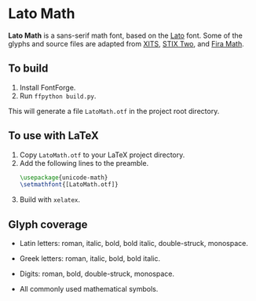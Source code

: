 # Lato Math

__Lato Math__ is a sans-serif math font,
based on the
[Lato](https://github.com/latofonts/lato-source) font.
Some of the glyphs and source files are adapted from
[XITS](https://github.com/alif-type/xits),
[STIX Two](https://www.stixfonts.org/), and
[Fira Math](https://github.com/firamath/firamath).

## To build

1. Install FontForge.
2. Run `ffpython build.py`.

This will generate a file `LatoMath.otf` in the project root directory.

## To use with LaTeX

1. Copy `LatoMath.otf` to your LaTeX project directory.
2. Add the following lines to the preamble.
    ```latex
    \usepackage{unicode-math}
    \setmathfont{[LatoMath.otf]}
    ```
3. Build with `xelatex`.

## Glyph coverage

* Latin letters: roman, italic, bold, bold italic, double-struck, monospace.

* Greek letters: roman, italic, bold, bold italic.

* Digits: roman, bold, double-struck, monospace.

* All commonly used mathematical symbols.
